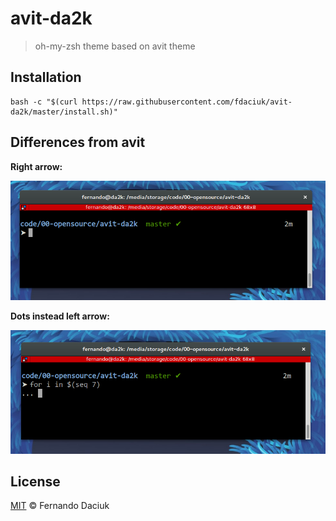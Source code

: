 # avit-da2k

> oh-my-zsh theme based on avit theme

## Installation

```console
bash -c "$(curl https://raw.githubusercontent.com/fdaciuk/avit-da2k/master/install.sh)"
```

## Differences from avit

**Right arrow:**

![](arrow.png)

**Dots instead left arrow:**

![](dots.png)

## License

[MIT](https://github.com/fdaciuk/licenses/blob/master/MIT-LICENSE.md) &copy; Fernando Daciuk
